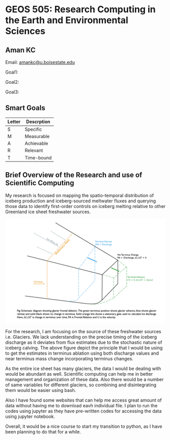 # GEOS 505: Research Computing in the Earth and Environmental Sciences

## Aman KC 

Email: [amankc@u.boisestate.edu](mailto:amankc@u.boisestate.edu)

Goal1:

Goal2:

Goal3:
 
 ## Smart Goals
 | Letter | Descrption |
 |--------|------------|
 | S       | Specific |
 | M | Measurable |
 | A | Achievable |
 | R | Relevant |
 | T | Time-bound |
 
## Brief Overview of the Research and use of Scientific Computing

My research is focused on mapping the spatio-temporal distribution of iceberg production and iceberg-sourced meltwater fluxes and querying those data to identify first-order controls on iceberg melting relative to other Greenland ice sheet freshwater sources.

![Alt text](Principle.png)

For the research, I am focusing on the source of these freshwater sources i.e. Glaciers. We lack understanding on the precise timing of the iceberg discharge as it deviates from flux estimates due to the stochastic nature of iceberg calving. The above figure depict the principle that I would be using to get the estimates in terminus ablation using both discharge values and near terminus mass change incorporating terminus changes. 


As the entire ice sheet has many glaciers, the data I would be dealing with would be abundant as well. Scientific computing can help me in better management and organization of these data. Also there would be a number of same variables for different glaciers, so combining and disintegrating them would be easier using bash.


Also I have found some websites that can help me access great amount of data without having me to download eavh individual file. I plan to run the codes using jupyter as they have pre-written codes for accessing the data using jupyter notebook. 


Overall, it would be a nice course to start my transition to python, as I have been planning to do that for a while.
